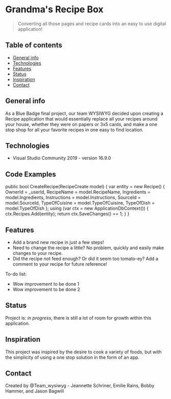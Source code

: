 # Grandma's Recipe Box
> Converting all those pages and recipe cards into an easy to use digital application!

## Table of contents
* [General info](#general-info)
* [Technologies](#technologies)
* [Features](#features)
* [Status](#status)
* [Inspiration](#inspiration)
* [Contact](#contact)

## General info
As a Blue Badge final project, our team WYSIWYG decided upon creating a Recipe application that would essentially
replace all your recipes around your house, whether they were on papers or 3x5 cards, and make a one stop shop for 
all your favorite recipes in one easy to find location.


## Technologies
* Visual Studio Community 2019 - version 16.9.0 


## Code Examples
public bool CreateRecipe(RecipeCreate model)
        {
            var entity =
                new Recipe()
                {
                    OwnerId = _userId,
                    RecipeName = model.RecipeName,
                    Ingredients = model.Ingredients,
                    Instructions = model.Instructions,
                    SourceId = model.SourceId,
                    TypeOfCuisine = model.TypeOfCuisine,
                    TypeOfDish = model.TypeOfDish
                };
            using (var ctx = new ApplicationDbContext())
            {
                ctx.Recipes.Add(entity);
                return ctx.SaveChanges() == 1;
            }
        }

## Features
* Add a brand new recipe in just a few steps!
* Need to change the recipe a little? No problem, quickly and easily make changes to your recipe.
* Did the recipe not feed enough? Or did it seem too tomato-ey? Add a comment to your recipe for future reference!

To-do list:
* Wow improvement to be done 1
* Wow improvement to be done 2

## Status
Project is: _in progress_, there is still a lot of room for growth within this application.

## Inspiration
This project was inspired by the desire to cook a variety of foods, but with the simplicity of using a one stop solution in the form of an app.

## Contact
Created by @Team_wysiwyg - Jeannette Schriner, Emilie Rains, Bobby Hammer, and Jason Bagwill
